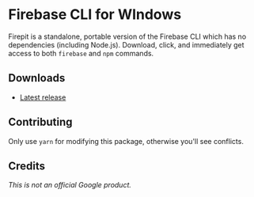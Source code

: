 # Firebase CLI for WIndows

Firepit is a standalone, portable version of the Firebase CLI which has no dependencies (including Node.js). Download, click, and immediately get access to both `firebase` and `npm` commands.

## Downloads
* [Latest release](https://github.com/abehaskins/firepit/releases/latest)

## Contributing
Only use `yarn` for modifying this package, otherwise you'll see conflicts.

## Credits
*This is not an official Google product.*
